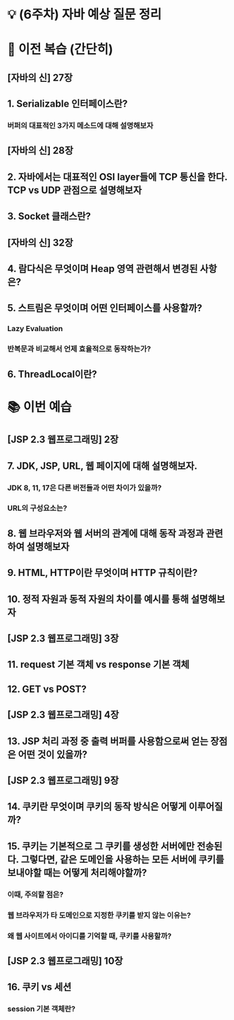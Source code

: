 # 💡 (6주차) 자바 예상 질문 정리

# 📜 이전 복습 (간단히)

## [자바의 신] 27장

## 1. Serializable 인터페이스란?

### 버퍼의 대표적인 3가지 메소드에 대해 설명해보자

## [자바의 신] 28장

## 2. 자바에서는 대표적인 OSI layer들에 TCP 통신을 한다. TCP vs UDP 관점으로 설명해보자

## 3. Socket 클래스란?

## [자바의 신] 32장

## 4. 람다식은 무엇이며 Heap 영역 관련해서 변경된 사항은?

## 5. 스트림은 무엇이며 어떤 인터페이스를 사용할까?

### Lazy Evaluation

### 반복문과 비교해서 언제 효율적으로 동작하는가?

## 6. ThreadLocal이란?

# 📚 이번 예습

## [JSP 2.3 웹프로그래밍] 2장

## 7. JDK, JSP, URL, 웹 페이지에 대해 설명해보자.

### JDK 8, 11, 17은 다른 버전들과 어떤 차이가 있을까?

### URL의 구성요소는?

## 8. 웹 브라우저와 웹 서버의 관계에 대해 동작 과정과 관련하여 설명해보자

## 9. HTML, HTTP이란 무엇이며 HTTP 규칙이란?

## 10. 정적 자원과 동적 자원의 차이를 예시를 통해 설명해보자

## [JSP 2.3 웹프로그래밍] 3장

## 11. request 기본 객체 vs response 기본 객체

## 12. GET vs POST?

## [JSP 2.3 웹프로그래밍] 4장

## 13. JSP 처리 과정 중 출력 버퍼를 사용함으로써 얻는 장점은 어떤 것이 있을까?

## [JSP 2.3 웹프로그래밍] 9장

## 14. 쿠키란 무엇이며 쿠키의 동작 방식은 어떻게 이루어질까?

## 15. 쿠키는 기본적으로 그 쿠키를 생성한 서버에만 전송된다. 그렇다면, 같은 도메인을 사용하는 모든 서버에 쿠키를 보내야할 때는 어떻게 처리해야할까?

### 이때, 주의할 점은?

### 웹 브라우저가 타 도메인으로 지정한 쿠키를 받지 않는 이유는?

### 왜 웹 사이트에서 아이디를 기억할 때, 쿠키를 사용할까?

## [JSP 2.3 웹프로그래밍] 10장

## 16. 쿠키 vs 세션

### session 기본 객체란?

